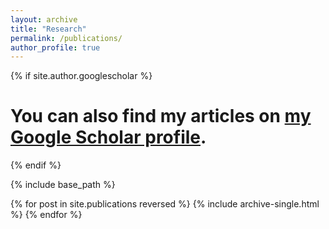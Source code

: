 ```yaml
---
layout: archive
title: "Research"
permalink: /publications/
author_profile: true
---
```


{% if site.author.googlescholar %}
 # <div class="wordwrap">You can also find my articles on <a href="{{site.author.googlescholar}}">my Google Scholar profile</a>.</div>
{% endif %}

{% include base_path %}

{% for post in site.publications reversed %}
  {% include archive-single.html %}
{% endfor %}
